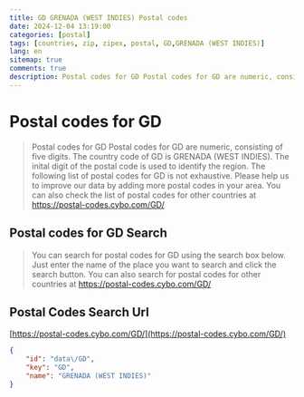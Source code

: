 ```yaml
---
title: GD GRENADA (WEST INDIES) Postal codes 
date: 2024-12-04 13:19:00
categories: [postal]
tags: [countries, zip, zipex, postal, GD,GRENADA (WEST INDIES)]
lang: en
sitemap: true
comments: true
description: Postal codes for GD Postal codes for GD are numeric, consisting of five digits. The country code of GD is GRENADA (WEST INDIES). The inital digit of the postal code is used to identify the region. The following list of postal codes for GD is not exhaustive. Please help us to improve our data by adding more postal codes in your area. You can also check the list of postal codes for other countries at https://postal-codes.cybo.com/GD/
---
```


# Postal codes for GD
> Postal codes for GD Postal codes for GD are numeric, consisting of five digits. The country code of GD is GRENADA (WEST INDIES). The inital digit of the postal code is used to identify the region. The following list of postal codes for GD is not exhaustive. Please help us to improve our data by adding more postal codes in your area. You can also check the list of postal codes for other countries at https://postal-codes.cybo.com/GD/

## Postal codes for GD Search 
> You can search for postal codes for GD using the search box below. Just enter the name of the place you want to search and click the search button. You can also search for postal codes for other countries at https://postal-codes.cybo.com/GD/

## Postal Codes Search Url

[https://postal-codes.cybo.com/GD/](https://postal-codes.cybo.com/GD/)
```json
{
    "id": "data\/GD",
    "key": "GD",
    "name": "GRENADA (WEST INDIES)"
}
```
